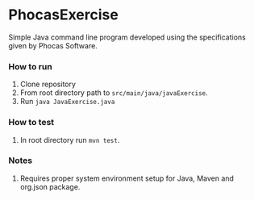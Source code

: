 # PhocasExercise
Simple Java command line program developed using the specifications given by Phocas Software.

###  How to run
1. Clone repository
2. From root directory path to `src/main/java/javaExercise`. 
3. Run `java JavaExercise.java`

### How to test
1. In root directory run `mvn test`.

### Notes
1. Requires proper system environment setup for Java, Maven and org.json package.
